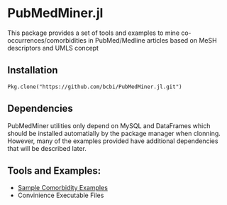 <!--
@Author: isa
@Date:   2016-05-12T16:51:24-04:00
@Last modified by:   isa
@Last modified time: 2016-05-13T17:14:23-04:00
-->



# PubMedMiner.jl

<!-- [![Build Status](https://travis-ci.org/bcbi/PubMedMiner.jl.svg?branch=master)](https://travis-ci.org/bcbi/PubMedMiner.jl) -->

This package provides a set of tools and examples to mine co-occurrences/comorbidities in PubMed/Medline articles based on MeSH descriptors and UMLS concept

## Installation
```{Julia}
Pkg.clone("https://github.com/bcbi/PubMedMiner.jl.git")
```

## Dependencies

PubMedMiner utilities only depend on MySQL and DataFrames which should be installed automatially by the package manager when clonning. However, many of the examples provided have additional dependencies that will be described later.


## Tools and Examples:

* [Sample Comorbidity Examples]()
* Convinience Executable Files
